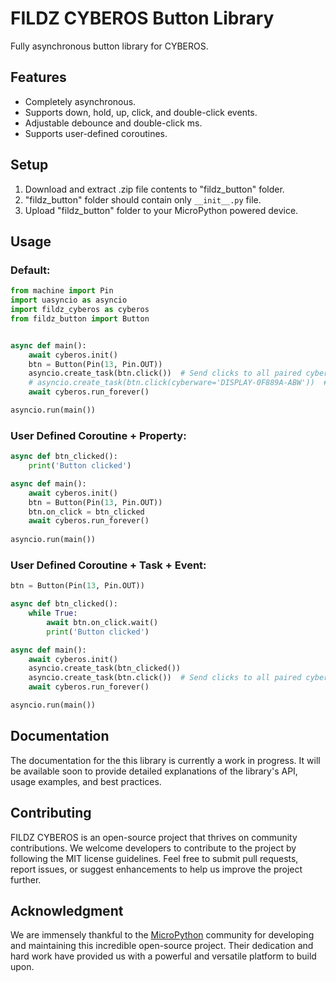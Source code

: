# FILDZ CYBEROS Button Library

Fully asynchronous button library for CYBEROS.

## Features

* Completely asynchronous.
* Supports down, hold, up, click, and double-click events.
* Adjustable debounce and double-click ms.
* Supports user-defined coroutines.

## Setup

1. Download and extract .zip file contents to "fildz_button" folder.
2. "fildz_button" folder should contain only `__init__.py` file.
3. Upload "fildz_button" folder to your MicroPython powered device.

## Usage

### Default:

```Python
from machine import Pin
import uasyncio as asyncio
import fildz_cyberos as cyberos
from fildz_button import Button


async def main():
    await cyberos.init()
    btn = Button(Pin(13, Pin.OUT))
    asyncio.create_task(btn.click())  # Send clicks to all paired cyberwares.
    # asyncio.create_task(btn.click(cyberware='DISPLAY-0F889A-ABW'))  # Send clicks to specific cyberware.
    await cyberos.run_forever()

asyncio.run(main())
```

### User Defined Coroutine + Property:

```Python
async def btn_clicked():
    print('Button clicked')

async def main():
    await cyberos.init()
    btn = Button(Pin(13, Pin.OUT))
    btn.on_click = btn_clicked
    await cyberos.run_forever()
    
asyncio.run(main())
```

### User Defined Coroutine + Task + Event:

```Python
btn = Button(Pin(13, Pin.OUT))

async def btn_clicked():
    while True:
        await btn.on_click.wait()
        print('Button clicked')

async def main():
    await cyberos.init()
    asyncio.create_task(btn_clicked())
    asyncio.create_task(btn.click())  # Send clicks to all paired cyberwares.
    await cyberos.run_forever()

asyncio.run(main())
```

## Documentation

The documentation for the this library is currently a work in progress. It will be available soon to provide detailed explanations of the library's API, usage examples, and best practices.

## Contributing

FILDZ CYBEROS is an open-source project that thrives on community contributions. We welcome developers to contribute to the project by following the MIT license guidelines. Feel free to submit pull requests, report issues, or suggest enhancements to help us improve the project further.

## Acknowledgment 

We are immensely thankful to the [MicroPython](https://github.com/micropython/micropython) community for developing and maintaining this incredible open-source project. Their dedication and hard work have provided us with a powerful and versatile platform to build upon.
